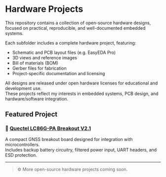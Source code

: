 # Hardware Projects

This repository contains a collection of open-source hardware designs, focused on practical, reproducible, and well-documented embedded systems.

Each subfolder includes a complete hardware project, featuring:
- Schematic and PCB layout files (e.g. EasyEDA Pro)
- 3D views and reference images
- Bill of materials (BOM)
- Gerber files for fabrication
- Project-specific documentation and licensing

All designs are released under open hardware licenses for educational and development use.  
These projects reflect my interests in embedded systems, PCB design, and hardware/software integration.

## Featured Project

### 🔹 [Quectel LC86G-PA Breakout V2.1](https://github.com/austinp0573/Hardware/tree/main/Quectel_LC86G-PA_Breakout_Board_V2.1)
A compact GNSS breakout board designed for integration with microcontrollers.  
Includes backup battery circuitry, filtered power input, UART headers, and ESD protection.

---

> ⚙️ More open-source hardware projects coming soon.
